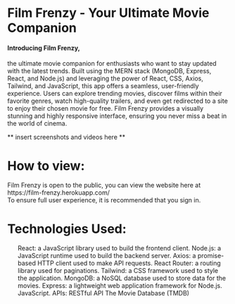 <h1> Film Frenzy - Your Ultimate Movie Companion </h1>
<h4> Introducing Film Frenzy, </h4>
<p>the ultimate movie companion for enthusiasts who want to stay updated with the latest trends. Built using the MERN stack (MongoDB, Express, React, and Node.js) and leveraging the power of React, CSS, Axios, Tailwind, and JavaScript, this app offers a seamless, user-friendly experience. Users can explore trending movies, discover films within their favorite genres, watch high-quality trailers, and even get redirected to a site to enjoy their chosen movie for free. Film Frenzy provides a visually stunning and highly responsive interface, ensuring you never miss a beat in the world of cinema. </p>

** insert screenshots and videos here **

<h1> How to view: </h1>
<p> 
Film Frenzy is open to the public, you can view the website here at <br />
https://film-frenzy.herokuapp.com/ <br />
To ensure full user experience, it is recommended that you sign in.
</p>

<h1> Technologies Used: </h1>
<p> 
<ol>
React: a JavaScript library used to build the frontend client.
Node.js: a JavaScript runtime used to build the backend server.
Axios: a promise-based HTTP client used to make API requests.
React Router: a routing library used for paginations.
Tailwind: a CSS framework used to style the application.
MongoDB: a NoSQL database used to store data for the movies.
Express: a lightweight web application framework for Node.js.
JavaScript.
APIs:
RESTful API
The Movie Database (TMDB)
</ol>
</p>

